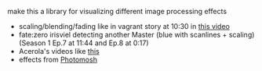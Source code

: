 make this a library for visualizing different image processing effects

- scaling/blending/fading like in vagrant story at 10:30 in [this video](https://www.youtube.com/watch?v=8rchMpwBfZ4)
- fate:zero irisviel detecting another Master (blue with scanlines + scaling) (Season 1 Ep.7 at 11:44 and Ep.8 at 0:17)
- Acerola's videos like [this](https://www.youtube.com/watch?v=5EuYKEvugLU) 
- effects from [Photomosh](https://photomosh.com/)
